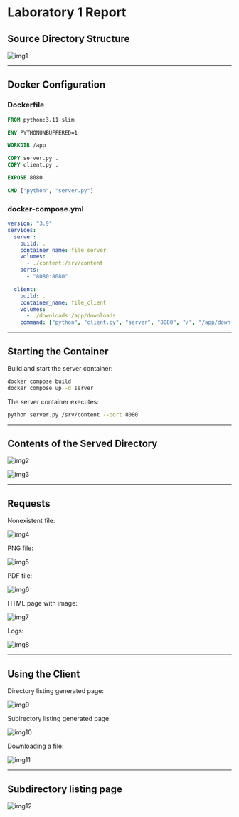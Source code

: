 # Laboratory 1 Report

## Source Directory Structure

![img1](/Lab1/screenshots/img1.png)

---

## Docker Configuration

### Dockerfile

```dockerfile
FROM python:3.11-slim

ENV PYTHONUNBUFFERED=1

WORKDIR /app

COPY server.py .
COPY client.py .

EXPOSE 8080

CMD ["python", "server.py"]
```

### docker-compose.yml

```yaml
version: "3.9"
services:
  server:
    build: .
    container_name: file_server
    volumes:
      - ./content:/srv/content
    ports:
      - "8080:8080"

  client:
    build: .
    container_name: file_client
    volumes:
      - ./downloads:/app/downloads
    command: ["python", "client.py", "server", "8080", "/", "/app/downloads"]
```

---

## Starting the Container

Build and start the server container:

```bash
docker compose build
docker compose up -d server
```

The server container executes:

```bash
python server.py /srv/content --port 8080
```

---

## Contents of the Served Directory

![img2](/Lab1/screenshots/img2.png)

![img3](/Lab1/screenshots/img3.png)

---

## Requests

Nonexistent file:

![img4](/Lab1/screenshots/img4.png)

PNG file:

![img5](/Lab1/screenshots/img5.png)

PDF file:

![img6](/Lab1/screenshots/img6.png)

HTML page with image:

![img7](/Lab1/screenshots/img7.png)

Logs:

![img8](/Lab1/screenshots/img8.png)

---

## Using the Client

Directory listing generated page:

![img9](/Lab1/screenshots/img9.png)

Subirectory listing generated page:

![img10](/Lab1/screenshots/img10.png)

Downloading a file:

![img11](/Lab1/screenshots/img11.png)

---

##  Subdirectory listing page

![img12](/Lab1/screenshots/img12.png)